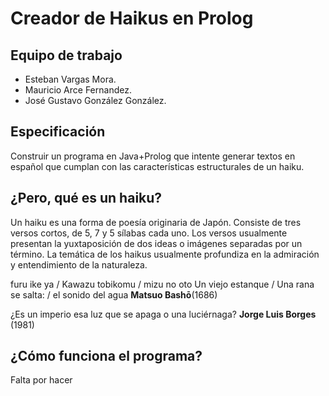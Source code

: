 Creador de Haikus en Prolog
===========================
Equipo de trabajo
-----------------
- Esteban Vargas Mora.
- Mauricio Arce Fernandez.
- José Gustavo González González.

Especificación
--------------
Construir un programa en Java+Prolog que intente generar textos en español que cumplan con las características estructurales de un haiku.

¿Pero, qué es un haiku?
-----------------------
Un haiku es una forma de poesía originaria de Japón. Consiste de tres versos cortos, de 5, 7 y 5 sílabas cada uno. Los versos usualmente presentan la yuxtaposición de dos ideas o imágenes separadas por un término. La temática de los haikus 
usualmente profundiza en la admiración y entendimiento de la naturaleza.

furu ike ya / Kawazu tobikomu / mizu no oto 
Un viejo estanque / Una rana se salta: / el sonido del agua
**Matsuo Bashō**(1686)

¿Es un imperio
esa luz que se apaga
o una luciérnaga?
**Jorge Luis Borges** (1981)

¿Cómo funciona el programa?
---------------------------

Falta por hacer
